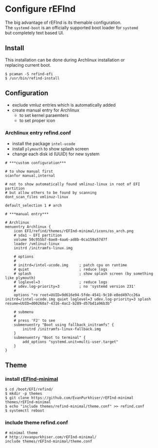# Configure rEFInd
The big advantage of rEFInd is its themable configuration.  
The `systemd-boot` is an officially supported boot loader for `systemd`  
but completely text based UI.

## Install
This installation can be done during Archlinux installation or  
replacing current boot.

``` shell
$ pcaman -S refind-efi
$ /usr/bin/refind-install
```

## Configuration
- exclude vmluz entries which is automatically added
- create manual entry for Archlinux
  - to set kernel paraemters
  - to set proper icon

### Archlinux entry refind.conf
- install the package `intel-ucode`
- install `plymouth` to show splash screen
- change each disk id (UUID) for new system
```
# ***custom configuration***

# to show manual first
scanfor manual,internal

# not to show automatically found vmlinuz-linux in root of EFI partition
# but allow others to be found by scanning
dont_scan_files vmlinuz-linux

default_selection 1 # arch

# ***manual entry***

# Archlinux
menuentry Archlinux {
	icon EFI/refind/themes/rEFInd-minimal/icons/os_arch.png
	# sda1 - EFI partition
	volume 50c955b7-6ae8-4aa6-ad8b-0ca159a57d7f
	loader /vmlinuz-linux
	initrd /initramfs-linux.img

    # options
	#
    # initrd=/intel-ucode.img     ; patch cpu on runtime
    # quiet                       ; reduce logs
    # splash                      ; show splash screen (by something like plymouth)
	# loglevel=3                  ; reduce logs
	# udev.log-priority=3         ; no 'systemd version 231'
    #
	options "ro root=UUID=9d616e94-5fde-4541-9c10-e8ed497cc26a initrd=/intel-ucode.img quiet loglevel=3 udev.log-priority=3 splash resume=UUID=d00260a7-4316-4ac2-b289-d57bd1a96b3b"
    
    # submenu
    #
    # press 'F2' to see
	submenuentry "Boot using fallback_initramfs" {
		initrd /initramfs-linux-fallback.img
	}
	submenuentry "Boot to terminal" {
		add_options "systemd.unit=multi-user.target"
	}
}
```

## Theme

### install [rEFInd-minimal](http://evanpurkhiser.com/rEFInd-minimal/)

``` shell
$ cd /boot/EFI/refind/
$ mkdir -p themes
$ git clone https://github.com/EvanPurkhiser/rEFInd-minimal themes/rEFInd-minimal
$ echo "include themes/refind-minimal/theme.conf" >> refind.conf
$ systemctl reboot
```

### include theme refind.conf

```
# minimal theme
# http://evanpurkhiser.com/rEFInd-minimal/
include themes/rEFInd-minimal/theme.conf
```
